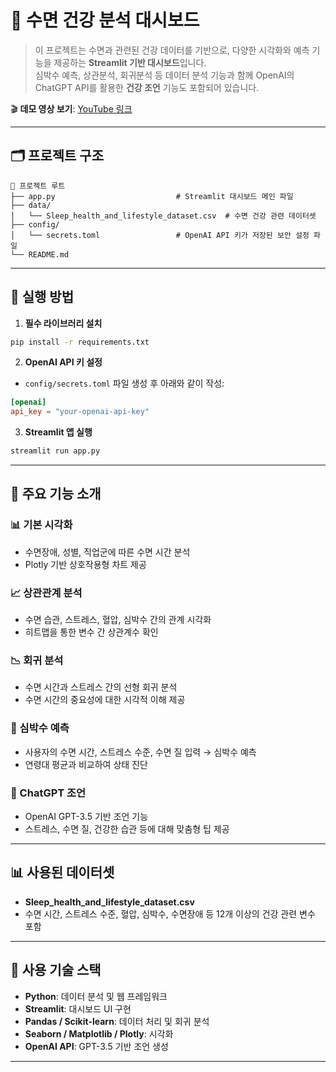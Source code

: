 # 🛌 수면 건강 분석 대시보드

> 이 프로젝트는 수면과 관련된 건강 데이터를 기반으로, 다양한 시각화와 예측 기능을 제공하는 **Streamlit 기반 대시보드**입니다.  
> 심박수 예측, 상관분석, 회귀분석 등 데이터 분석 기능과 함께 OpenAI의 ChatGPT API를 활용한 **건강 조언** 기능도 포함되어 있습니다.

🎬 **데모 영상 보기**: [YouTube 링크](https://youtu.be/Weq4QAWPQ6Q)

---

## 🗂 프로젝트 구조

```
📁 프로젝트 루트
├── app.py                           # Streamlit 대시보드 메인 파일
├── data/
│   └── Sleep_health_and_lifestyle_dataset.csv  # 수면 건강 관련 데이터셋
├── config/
│   └── secrets.toml                 # OpenAI API 키가 저장된 보안 설정 파일
└── README.md
```

---

## 🚀 실행 방법

1. **필수 라이브러리 설치**

```bash
pip install -r requirements.txt
```

2. **OpenAI API 키 설정**

- `config/secrets.toml` 파일 생성 후 아래와 같이 작성:

```toml
[openai]
api_key = "your-openai-api-key"
```

3. **Streamlit 앱 실행**

```bash
streamlit run app.py
```

---

## 🧠 주요 기능 소개

### 📊 기본 시각화

- 수면장애, 성별, 직업군에 따른 수면 시간 분석
- Plotly 기반 상호작용형 차트 제공

### 📈 상관관계 분석

- 수면 습관, 스트레스, 혈압, 심박수 간의 관계 시각화
- 히트맵을 통한 변수 간 상관계수 확인

### 📉 회귀 분석

- 수면 시간과 스트레스 간의 선형 회귀 분석
- 수면 시간의 중요성에 대한 시각적 이해 제공

### 🔮 심박수 예측

- 사용자의 수면 시간, 스트레스 수준, 수면 질 입력 → 심박수 예측
- 연령대 평균과 비교하여 상태 진단

### 💬 ChatGPT 조언

- OpenAI GPT-3.5 기반 조언 기능
- 스트레스, 수면 질, 건강한 습관 등에 대해 맞춤형 팁 제공

---

## 📊 사용된 데이터셋

- **Sleep_health_and_lifestyle_dataset.csv**
- 수면 시간, 스트레스 수준, 혈압, 심박수, 수면장애 등 12개 이상의 건강 관련 변수 포함

---

## 💼 사용 기술 스택

- **Python**: 데이터 분석 및 웹 프레임워크
- **Streamlit**: 대시보드 UI 구현
- **Pandas / Scikit-learn**: 데이터 처리 및 회귀 분석
- **Seaborn / Matplotlib / Plotly**: 시각화
- **OpenAI API**: GPT-3.5 기반 조언 생성

---

